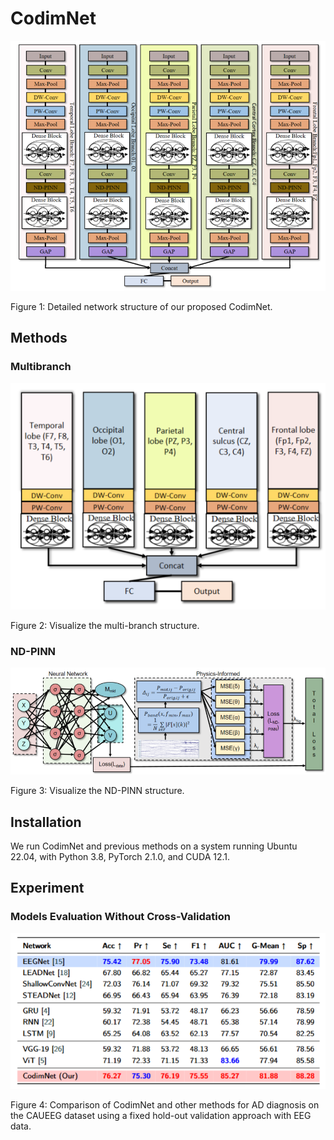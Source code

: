 # CodimNet

![](figures/CodimNet.jpg)

Figure 1: Detailed network structure of our proposed CodimNet.

## Methods

### Multibranch

![](figures/Multibranch.jpg)

Figure 2: Visualize the multi-branch structure.

### ND-PINN

![](figures/ND-PINN.jpg)

Figure 3: Visualize the ND-PINN structure.

## Installation

We run CodimNet and previous methods on a system running Ubuntu 22.04, with Python 3.8, PyTorch 2.1.0, and CUDA 12.1.

## Experiment

### Models Evaluation Without Cross-Validation

![](tables/Hold-Out%20Validation.jpg)

Figure 4: Comparison of CodimNet and other methods for AD diagnosis on the CAUEEG dataset using a fixed hold-out validation approach with EEG data.


